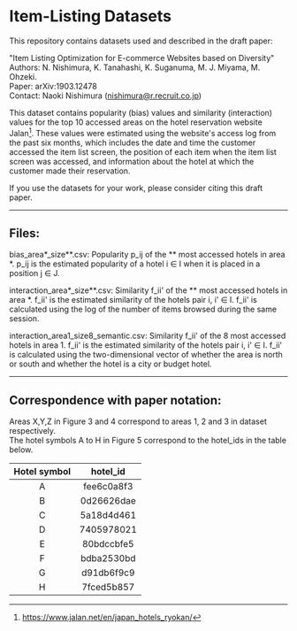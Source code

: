 # Item-Listing Datasets

This repository contains datasets used and described in the draft paper:  

"Item Listing Optimization for E-commerce Websites based on Diversity"  
Authors: N. Nishimura, K. Tanahashi, K. Suganuma, M. J. Miyama, M. Ohzeki.  
Paper: arXiv:1903.12478  
Contact: Naoki Nishimura (nishimura@r.recruit.co.jp)  

This dataset contains popularity (bias) values and similarity (interaction) values for the top 10 accessed areas on the hotel reservation website Jalan[^1]. These values were estimated using the website's access log from the past six months, which includes the date and time the customer accessed the item list screen, the position of each item when the item list screen was accessed, and information about the hotel at which the customer made their reservation. 

[^1]:https://www.jalan.net/en/japan_hotels_ryokan/

If you use the datasets for your work, please consider citing this draft paper.

-----
Files:
-----

bias_area*_size**.csv: Popularity p_ij of the ** most accessed hotels in area *. p_ij is the estimated popularity of a hotel i ∈ I when it is placed in a position j ∈ J.

interaction_area*_size**.csv: Similarity f_ii' of the ** most accessed hotels in area *. f_ii' is the estimated similarity of the hotels pair i, i' ∈ I. f_ii' is calculated using the log of the number of items browsed during the same session.

interaction_area1_size8_semantic.csv: Similarity f_ii' of the 8 most accessed hotels in area 1. f_ii' is the estimated similarity of the hotels pair i, i' ∈ I. f_ii' is calculated using the two-dimensional vector of whether the area is north or south and whether the hotel is a city or budget hotel.

-----
Correspondence with paper notation:
-----

Areas X,Y,Z in Figure 3 and 4 correspond to areas 1, 2 and 3 in dataset respectively.  
The hotel symbols A to H in Figure 5 correspond to the hotel_ids in the table below.

| Hotel symbol | hotel_id |
|:-----------:|:------------:|
| A | fee6c0a8f3 |
| B | 0d26626dae |
| C | 5a18d4d461 |
| D | 7405978021 |
| E | 80bdccbfe5 |
| F | bdba2530bd |
| G | d91db6f9c9 |
| H | 7fced5b857 |
